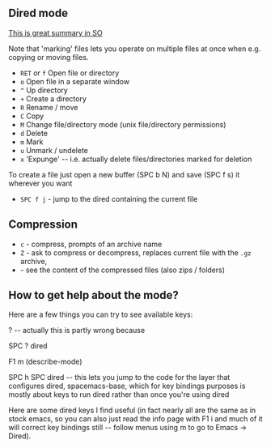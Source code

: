 Dired mode
---

[This is great summary in SO](https://emacs.stackexchange.com/questions/34765/how-to-learn-dired-in-evil-mode)

Note that 'marking' files lets you operate on multiple files at once when e.g. copying or moving files.

 -  `RET` or `f` Open file or directory
 -  `o` Open file in a separate window
 -  `^` Up directory
 -  `+` Create a directory
 -  `R` Rename / move
 -  `C` Copy
 -  `M` Change file/directory mode (unix file/directory permissions)
 -  `d` Delete
 -  `m` Mark
 -  `u` Unmark / undelete
 -  `x` 'Expunge' -- i.e. actually delete files/directories marked for deletion

To create a file just open a new buffer (SPC b N) and save (SPC f s) it wherever you want

- `SPC f j` - jump to the dired containing the current file

## Compression
- `c` - compress, prompts of an archive name
- `Z` - ask to compress or decompress, replaces current file with the `.gz` archive,
- <Enter> - see the content of the compressed files (also zips / folders)

## How to get help about the mode?

Here are a few things you can try to see available keys:

? -- actually this is partly wrong because

SPC ? dired

F1 m (describe-mode)

SPC h SPC dired -- this lets you jump to the code for the layer that configures dired, spacemacs-base, which for key bindings purposes is mostly about keys to run dired rather than once you're using dired

Here are some dired keys I find useful (in fact nearly all are the same as in stock emacs, so you can also just read the info page with F1 i and much of it will correct key bindings still -- follow menus using m to go to Emacs -> Dired).
